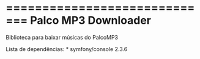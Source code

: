 =============================
Palco MP3 Downloader
=============================

Biblioteca para baixar músicas do PalcoMP3

Lista de dependências:
    * symfony/console 2.3.6